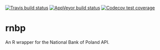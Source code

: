 [![Travis build status](https://travis-ci.com/szymanskir/rnbp.svg?branch=master)](https://travis-ci.org/szymanskir/rnbp)
[![AppVeyor build status](https://ci.appveyor.com/api/projects/status/github/szymanskir/rnbp?branch=master&svg=true)](https://ci.appveyor.com/project/szymanskir/rnbp)
[![Codecov test coverage](https://codecov.io/gh/szymanskir/rnbp/branch/master/graph/badge.svg)](https://codecov.io/gh/szymanskir/rnbp?branch=master)

# rnbp
An R wrapper for the National Bank of Poland API.
